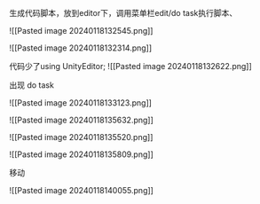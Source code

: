 


生成代码脚本，放到editor下，调用菜单栏edit/do task执行脚本、



![[Pasted image 20240118132545.png]]


![[Pasted image 20240118132314.png]]

代码少了using UnityEditor;
![[Pasted image 20240118132622.png]]

出现
do task

![[Pasted image 20240118133123.png]]






![[Pasted image 20240118135632.png]]

![[Pasted image 20240118135520.png]]




![[Pasted image 20240118135809.png]]

移动

![[Pasted image 20240118140055.png]]
